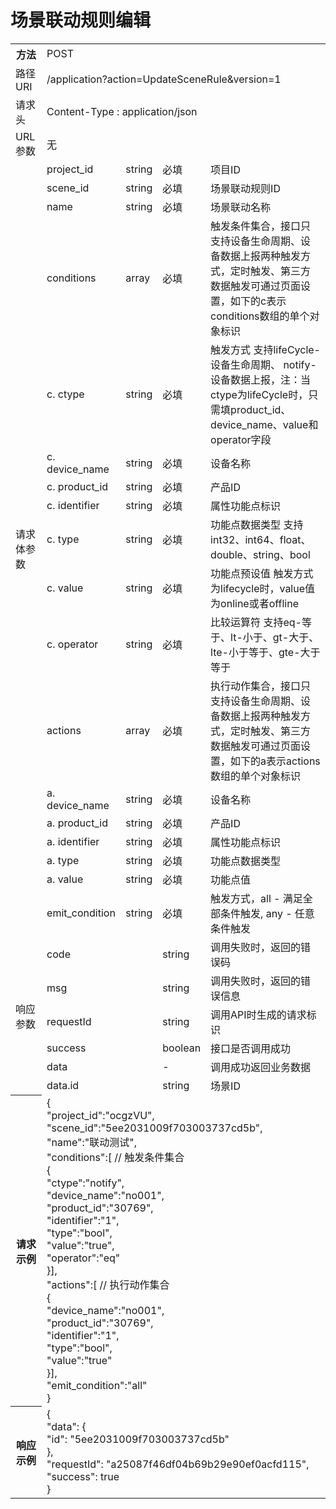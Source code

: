 # 场景联动规则编辑

<table>
<tr><th>方法</th><td colspan="4">POST</th></tr>
<tr><td>路径URI</td><td colspan="4">/application?action=UpdateSceneRule&version=1</td></tr>
<tr><td>请求头</td><td colspan="4">Content-Type : application/json</td></tr>
<tr><td>URL参数</td><td colspan="4">无</td></tr>

<tr><td rowspan="18">请求体参数</td><td>project_id</td><td>string</td><td>必填</td><td>项目ID</td></td>
<tr><td>scene_id</td><td>string</td><td>必填</td><td>场景联动规则ID</td></tr>
<tr><td>name</td><td>string</td><td>必填</td><td>场景联动名称</td></tr>
<tr><td>conditions</td><td>array</td><td>必填</td><td>触发条件集合，接口只支持设备生命周期、设备数据上报两种触发方式，定时触发、第三方数据触发可通过页面设置，如下的c表示conditions数组的单个对象标识</td></tr>
<tr><td>c. ctype</td><td>string</td><td>必填</td><td>触发方式 支持lifeCycle-设备生命周期、 notify-设备数据上报，注：当ctype为lifeCycle时，只需填product_id、device_name、value和operator字段</td></tr>
<tr><td>c. device_name</td><td>string</td><td>必填</td><td>设备名称</td></tr>
<tr><td>c. product_id</td><td>string</td><td>必填</td><td>产品ID</td></tr>
<tr><td>c. identifier</td><td>string</td><td>必填</td><td>属性功能点标识</td></tr>
<tr><td>c. type</td><td>string</td><td>必填</td><td>功能点数据类型 支持int32、int64、float、double、string、bool</td></tr>
<tr><td>c. value</td><td>string</td><td>必填</td><td>功能点预设值 触发方式为lifecycle时，value值为online或者offline</td></tr>
<tr><td>c. operator</td><td>string</td><td>必填</td><td>比较运算符 支持eq-等于、lt-小于、gt-大于、lte-小于等于、gte-大于等于</td></tr>
<tr><td>actions</td><td>array</td><td>必填</td><td>执行动作集合，接口只支持设备生命周期、设备数据上报两种触发方式，定时触发、第三方数据触发可通过页面设置，如下的a表示actions数组的单个对象标识</td></tr>
<tr><td>a. device_name</td><td>string</td><td>必填</td><td>设备名称</td></tr>
<tr><td>a. product_id</td><td>string</td><td>必填</td><td>产品ID</td></tr>
<tr><td>a. identifier</td><td>string</td><td>必填</td><td>属性功能点标识</td></tr>
<tr><td>a. type</td><td>string</td><td>必填</td><td>功能点数据类型</td></tr>
<tr><td>a. value</td><td>string</td><td>必填</td><td>功能点值</td></tr>
<tr><td>emit_condition</td><td>string</td><td>必填</td><td>触发方式，all - 满足全部条件触发, any - 任意条件触发</td></tr>

<tr><td rowspan="6">响应参数</td><td colspan="2">code</td><td>string</td><td>调用失败时，返回的错误码</td></tr>
<tr><td colspan="2">msg</td><td>string</td><td>调用失败时，返回的错误信息</td></tr>
<tr><td colspan="2">requestId</td><td>string</td><td>调用API时生成的请求标识</td></tr>
<tr><td colspan="2">success</td><td>boolean</td><td>接口是否调用成功</td></tr>
<tr><td colspan="2">data</td><td>-</td><td>调用成功返回业务数据</td></tr>
<tr><td colspan="2">data.id</td><td>string</td><td>场景ID</td></tr>

<tr><th>请求示例</th><td colspan="4">
{<br>
    "project_id":"ocgzVU",<br>
    "scene_id":"5ee2031009f703003737cd5b", <br>
    "name":"联动测试",<br>
    "conditions":[ // 触发条件集合<br>
        { <br>  
            "ctype":"notify", <br>
            "device_name":"no001",<br>
            "product_id":"30769",<br>
            "identifier":"1", <br>
            "type":"bool",<br>
            "value":"true",<br>
            "operator":"eq" <br>
    }],<br>
    "actions":[  // 执行动作集合<br>
        {<br>
            "device_name":"no001",<br>
            "product_id":"30769",<br>
            "identifier":"1",<br>
            "type":"bool",<br>
            "value":"true"<br>
    }],<br>
   "emit_condition":"all"<br>
}<br>
</th></tr>
<tr><th>响应示例</th><td colspan="4">
{<br>
    "data": {<br>
        "id": "5ee2031009f703003737cd5b"<br>
    },<br>
    "requestId": "a25087f46df04b69b29e90ef0acfd115",<br> 
    "success": true<br>
}<br>
</th></tr>
</table>